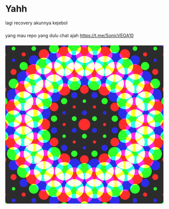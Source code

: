 # Yahh
lagi recovery akunnya kejebol
###
yang mau repo yang dulu chat ajah https://t.me/SonicVEGA10
###
![GIF](photo.gif)
